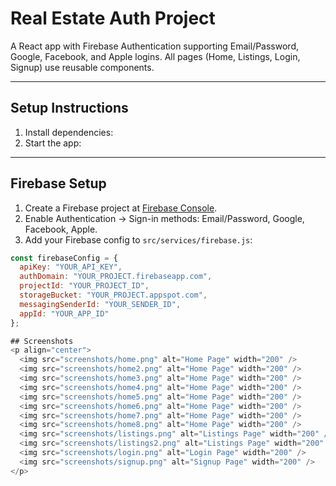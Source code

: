 # Real Estate Auth Project

A React app with Firebase Authentication supporting Email/Password, Google, Facebook, and Apple logins. All pages (Home, Listings, Login, Signup) use reusable components.

---

## Setup Instructions
1. Install dependencies:  
2. Start the app:  

---

## Firebase Setup
1. Create a Firebase project at [Firebase Console](https://console.firebase.google.com/).  
2. Enable Authentication → Sign-in methods: Email/Password, Google, Facebook, Apple.  
3. Add your Firebase config to `src/services/firebase.js`:

```js
const firebaseConfig = {
  apiKey: "YOUR_API_KEY",
  authDomain: "YOUR_PROJECT.firebaseapp.com",
  projectId: "YOUR_PROJECT_ID",
  storageBucket: "YOUR_PROJECT.appspot.com",
  messagingSenderId: "YOUR_SENDER_ID",
  appId: "YOUR_APP_ID"
};

## Screenshots
<p align="center">
  <img src="screenshots/home.png" alt="Home Page" width="200" />
  <img src="screenshots/home2.png" alt="Home Page" width="200" />
  <img src="screenshots/home3.png" alt="Home Page" width="200" />
  <img src="screenshots/home4.png" alt="Home Page" width="200" />
  <img src="screenshots/home5.png" alt="Home Page" width="200" />
  <img src="screenshots/home6.png" alt="Home Page" width="200" />
  <img src="screenshots/home7.png" alt="Home Page" width="200" />
  <img src="screenshots/home8.png" alt="Home Page" width="200" />
  <img src="screenshots/listings.png" alt="Listings Page" width="200" />
  <img src="screenshots/listings2.png" alt="Listings Page" width="200" />
  <img src="screenshots/login.png" alt="Login Page" width="200" />
  <img src="screenshots/signup.png" alt="Signup Page" width="200" />
</p>
